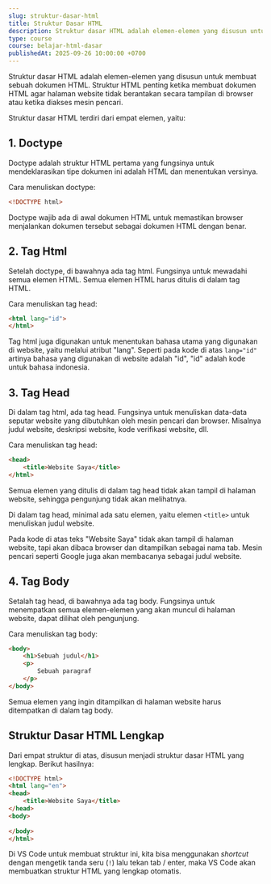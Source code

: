 ```yaml
---
slug: struktur-dasar-html
title: Struktur Dasar HTML
description: Struktur dasar HTML adalah elemen-elemen yang disusun untuk membuat sebuah dokumen HTML
type: course
course: belajar-html-dasar
publishedAt: 2025-09-26 10:00:00 +0700
---
```


Struktur dasar HTML adalah elemen-elemen yang disusun untuk membuat sebuah dokumen HTML. Struktur HTML penting ketika membuat dokumen HTML agar halaman website tidak berantakan secara tampilan di browser atau ketika diakses mesin pencari.

Struktur dasar HTML terdiri dari empat elemen, yaitu:

## 1. Doctype

Doctype adalah struktur HTML pertama yang fungsinya untuk mendeklarasikan tipe dokumen ini adalah HTML dan menentukan versinya.

Cara menuliskan doctype:

```html
<!DOCTYPE html>
```

Doctype wajib ada di awal dokumen HTML untuk memastikan browser menjalankan dokumen tersebut sebagai dokumen HTML dengan benar.

## 2. Tag Html

Setelah doctype, di bawahnya ada tag html. Fungsinya untuk mewadahi semua elemen HTML. Semua elemen HTML harus ditulis di dalam tag HTML.

Cara menuliskan tag head:

```html
<html lang="id">
</html>
```

Tag html juga digunakan untuk menentukan bahasa utama yang digunakan di website, yaitu melalui atribut "lang". Seperti pada kode di atas `lang="id"` artinya bahasa yang digunakan di website adalah "id", "id" adalah kode untuk bahasa indonesia.

## 3. Tag Head

Di dalam tag html, ada tag head. Fungsinya untuk menuliskan data-data seputar website yang dibutuhkan oleh mesin pencari dan browser. Misalnya judul website, deskripsi website, kode verifikasi website, dll.

Cara menuliskan tag head:

```html
<head>
    <title>Website Saya</title>
</html>
```

Semua elemen yang ditulis di dalam tag head tidak akan tampil di halaman website, sehingga pengunjung tidak akan melihatnya.

Di dalam tag head, minimal ada satu elemen, yaitu elemen `<title>` untuk menuliskan judul website.

Pada kode di atas teks "Website Saya" tidak akan tampil di halaman website, tapi akan dibaca browser dan ditampilkan sebagai nama tab. Mesin pencari seperti Google juga akan membacanya sebagai judul website.

## 4. Tag Body

Setalah tag head, di bawahnya ada tag body. Fungsinya untuk menempatkan semua elemen-elemen yang akan muncul di halaman website, dapat dilihat oleh pengunjung.

Cara menuliskan tag body:

```html
<body>
    <h1>Sebuah judul</h1>
    <p>
        Sebuah paragraf 
    </p>
</body>
```

Semua elemen yang ingin ditampilkan di halaman website harus ditempatkan di dalam tag body.

## Struktur Dasar HTML Lengkap

Dari empat struktur di atas, disusun menjadi struktur dasar HTML yang lengkap. Berikut hasilnya:

```html
<!DOCTYPE html>
<html lang="en">
<head>
    <title>Website Saya</title>
</head>
<body>
    
</body>
</html>
```

Di VS Code untuk membuat struktur ini, kita bisa menggunakan *shortcut* dengan mengetik tanda seru (`!`) lalu tekan tab / enter, maka VS Code akan membuatkan struktur HTML yang lengkap otomatis.